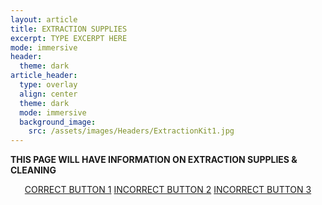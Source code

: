 ```yaml
---
layout: article
title: EXTRACTION SUPPLIES
excerpt: TYPE EXCERPT HERE
mode: immersive
header:
  theme: dark
article_header:
  type: overlay
  align: center
  theme: dark
  mode: immersive
  background_image:
    src: /assets/images/Headers/ExtractionKit1.jpg
---
```


**THIS PAGE WILL HAVE INFORMATION ON EXTRACTION SUPPLIES  & CLEANING**


<p align="center">
<a class="button button--outline-primary button--pill" href="Extract1">CORRECT BUTTON 1</a> <a class="button button--outline-primary button--pill" href="Extract2">INCORRECT BUTTON 2</a> <a class="button button--outline-primary button--pill" href="Extract2">INCORRECT BUTTON 3</a></p>
